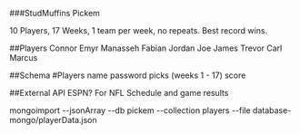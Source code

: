 ###StudMuffins Pickem

10 Players, 17 Weeks, 1 team per week, no repeats.  Best record wins.

##Players
Connor
Emyr
Manasseh
Fabian
Jordan
Joe
James
Trevor
Carl
Marcus

##Schema
#Players
name
password
picks (weeks 1 - 17)
score

##External API 
ESPN? For NFL Schedule and game results

mongoimport --jsonArray --db pickem --collection players --file database-mongo/playerData.json